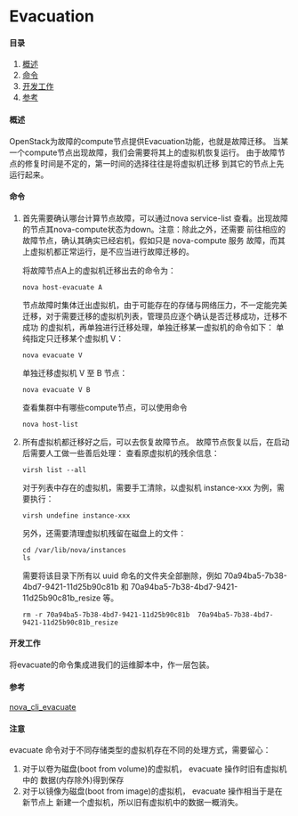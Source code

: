 Evacuation
==================

#### 目录

1. [概述](#section)
2. [命令](#section-1)
3. [开发工作](#section-2)
3. [参考](#section-3)


#### 概述

OpenStack为故障的compute节点提供Evacuation功能，也就是故障迁移。
当某一个compute节点出现故障，我们会需要将其上的虚拟机恢复运行。
由于故障节点的修复时间是不定的，第一时间的选择往往是将虚拟机迁移
到其它的节点上先运行起来。

#### 命令

1.  首先需要确认哪台计算节点故障，可以通过nova service-list
    查看。出现故障的节点其nova-compute状态为down。注意：除此之外，还需要
    前往相应的故障节点，确认其确实已经宕机，假如只是 nova-compute 服务
    故障，而其上虚拟机都正常运行，是不应当进行故障迁移的。

    将故障节点A上的虚拟机迁移出去的命令为：

        nova host-evacuate A

    节点故障时集体迁出虚拟机，由于可能存在的存储与网络压力，不一定能完美
    迁移，对于需要迁移的虚拟机列表，管理员应逐个确认是否迁移成功，迁移不成功
    的虚拟机，再单独进行迁移处理，单独迁移某一虚拟机的命令如下：
    单纯指定只迁移某个虚拟机 V：

        nova evacuate V

    单独迁移虚拟机 V 至 B 节点：

        nova evacuate V B

    查看集群中有哪些compute节点，可以使用命令

        nova host-list

2.  所有虚拟机都迁移好之后，可以去恢复故障节点。
    故障节点恢复以后，在启动后需要人工做一些善后处理：
    查看原虚拟机的残余信息：

        virsh list --all

    对于列表中存在的虚拟机，需要手工清除，以虚拟机 instance-xxx 为例，需要执行：

        virsh undefine instance-xxx

    另外，还需要清理虚拟机残留在磁盘上的文件：

        cd /var/lib/nova/instances
        ls

    需要将该目录下所有以 uuid 命名的文件夹全部删除，例如
    70a94ba5-7b38-4bd7-9421-11d25b90c81b 和
    70a94ba5-7b38-4bd7-9421-11d25b90c81b_resize 等。

        rm -r 70a94ba5-7b38-4bd7-9421-11d25b90c81b  70a94ba5-7b38-4bd7-9421-11d25b90c81b_resize


#### 开发工作

将evacuate的命令集成进我们的运维脚本中，作一层包装。

#### 参考
[nova_cli_evacuate](http://docs.openstack.org/user-guide-admin/content/nova_cli_evacuate.html)

#### 注意

evacuate 命令对于不同存储类型的虚拟机存在不同的处理方式，需要留心：
1. 对于以卷为磁盘(boot from volume)的虚拟机， evacuate 操作时旧有虚拟机中的
数据(内存除外)得到保存
2. 对于以镜像为磁盘(boot from image)的虚拟机， evacuate 操作相当于是在新节点上
新建一个虚拟机，所以旧有虚拟机中的数据一概消失。
